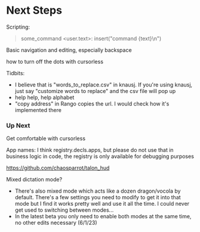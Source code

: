 # Next Steps



Scripting:
> some_command <user.text>: insert("command {text}\n")

Basic navigation and editing, especially backspace

how to turn off the dots with cursorless

Tidbits:

- I believe that is "words_to_replace.csv" in knausj. If you're using knausj, just say "customize words to replace" and the csv file will pop up
- help help, help alphabet 
- "copy address" in Rango copies the url. I would check how it's implemented there

### Up Next

Get comfortable with cursorless

App names:  I think registry.decls.apps, but please do not use that in business logic in code, the registry is only available for debugging purposes


https://github.com/chaosparrot/talon_hud


Mixed dictation mode?
- There's also mixed mode which acts like a dozen dragon/vocola by default.  There's a few settings you need to modify to get it into that mode but I find it works pretty well and use it all the time.  I could never get used to switching between modes...
- In the latest beta you only need to enable both modes at the same time, no other edits necessary (6/1/23)

